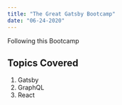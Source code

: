 ```yaml
---
title: "The Great Gatsby Bootcamp"
date: "06-24-2020"
---
```


Following this Bootcamp

## Topics Covered

1. Gatsby
2. GraphQL
3. React